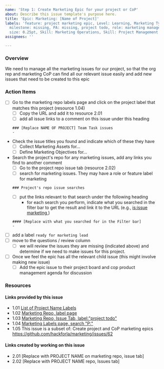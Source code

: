 ```yaml
---
name: 'Step 1: Create Marketing Epic for your project or CoP'
about: Describe this issue template's purpose here.
title: 'Epic: Marketing: [Name of Project]'
labels: 'feature: project marketing epic, Level: Learning, Marketing Type: Project,
  milestone: missing, PA: missing, project todo, role: marketing manager, S: missing,
  size: 0.25pt, Skill: Marketing Operations, Skill: Project Management'
assignees: ''

---
```


### Overview
We need to manage all the marketing issues for our project, so that the org rep and marketing CoP can find all our relevant issue easily and add new issues that need to be created to this epic

### Action Items
- [ ] Go to the marketing repo labels page and click on the project label that matches this project (resource 1.04)
   - [ ] Copy the URL and add it to resource 2.01
   - [ ] add all issue links to a comment on this issue under this heading
   ```
   ### [Replace NAME OF PROJECT] Team Task issues
   - 
   ```
- Check the issue titles you found and indicate which of these they have 
   - [ ] Collect Marketing Assets for...
   - [ ] Define Marketing Objectives for...
- Search the project's repo for any marketing issues, add any links you find to another comment
  - [ ] Go to the project repo issue tab (resource 2.02)
  - [ ] search for marketing issues.  They may have a role or feature label for marketing
   ```
   ### Project's repo issue searches
   ```
     - [ ] put the links relevant to that search under the following heading
       - for each search you perform, indicate what you searched in the filter bar to get the result and link it to the URL (e.g., [is:issue marketing ](https://github.com/hackforla/311-data/issues?q=is%3Aissue+is%3Aopen+marketing))
   ```
   #### [Replace with what you searched for in the Filter bar]
   - 
   ```
- [ ] add a label `ready for marketing lead`
- [ ] move to the questions / review column
   - [ ] we will review the issues they are missing (indicated above) and determine if we need to make issues for this project.
- [ ] Once we feel the epic has all the relevant child issue (this might involve making new issue)
   - [ ] Add the epic issue to their project board and cop product management agenda for discussion

### Resources
#### Links provided by this issue
- 1.01 [List of Project Name Labels](https://docs.google.com/spreadsheets/d/14pzhhBXBsD-l1zrHoAfS7b7KVZ6_RgIH_0gWW9EaqV4)
- 1.02 [Marketing Repo, label page](https://github.com/hackforla/marketing/labels)
- 1.03 [Marketing Repo, Issue Tab, label:"project todo"](https://github.com/hackforla/marketing/issues?q=is%3Aopen+is%3Aissue+label%3A%22project+todo%22)
- 1.04 [Marketing Labels page, search "P:"](https://github.com/hackforla/marketing/labels?q=P%3A)
- 1.05 This issue is a subset of: Create project and CoP marketing epics https://github.com/hackforla/marketing/issues/62

#### Links created by working on this issue
- 2.01 [Replace with PROJECT NAME on marketing repo, issue tab]
- 2.02 [Replace with PROJECT NAME repo, Issues tab]
